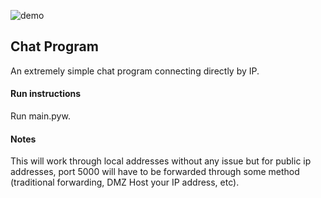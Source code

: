 ![demo](http://i.imgur.com/PgBVzim.gif)

## Chat Program
An extremely simple chat program connecting directly by IP.

#### Run instructions

Run main.pyw.

#### Notes

This will work through local addresses without any issue but for public
ip addresses, port 5000 will have to be forwarded through some method 
(traditional forwarding, DMZ Host your IP address, etc).